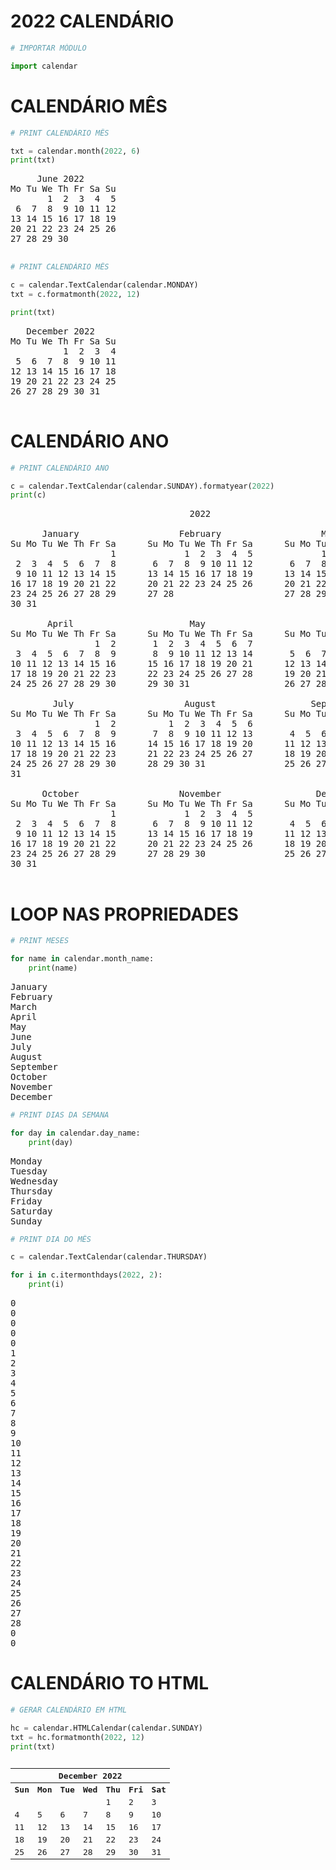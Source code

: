 # 2022 CALENDÁRIO

```python
# IMPORTAR MÓDULO

import calendar
```

# CALENDÁRIO MÊS

```python
# PRINT CALENDÁRIO MÊS

txt = calendar.month(2022, 6)
print(txt)
```

<pre>     June 2022
Mo Tu We Th Fr Sa Su
       1  2  3  4  5
 6  7  8  9 10 11 12
13 14 15 16 17 18 19
20 21 22 23 24 25 26
27 28 29 30

</pre>

```python
# PRINT CALENDÁRIO MÊS

c = calendar.TextCalendar(calendar.MONDAY)
txt = c.formatmonth(2022, 12)

print(txt)
```

<pre>   December 2022
Mo Tu We Th Fr Sa Su
          1  2  3  4
 5  6  7  8  9 10 11
12 13 14 15 16 17 18
19 20 21 22 23 24 25
26 27 28 29 30 31

</pre>

# CALENDÁRIO ANO

```python
# PRINT CALENDÁRIO ANO

c = calendar.TextCalendar(calendar.SUNDAY).formatyear(2022)
print(c)
```

<pre>                                  2022

      January                   February                   March
Su Mo Tu We Th Fr Sa      Su Mo Tu We Th Fr Sa      Su Mo Tu We Th Fr Sa
                   1             1  2  3  4  5             1  2  3  4  5
 2  3  4  5  6  7  8       6  7  8  9 10 11 12       6  7  8  9 10 11 12
 9 10 11 12 13 14 15      13 14 15 16 17 18 19      13 14 15 16 17 18 19
16 17 18 19 20 21 22      20 21 22 23 24 25 26      20 21 22 23 24 25 26
23 24 25 26 27 28 29      27 28                     27 28 29 30 31
30 31

       April                      May                       June
Su Mo Tu We Th Fr Sa      Su Mo Tu We Th Fr Sa      Su Mo Tu We Th Fr Sa
                1  2       1  2  3  4  5  6  7                1  2  3  4
 3  4  5  6  7  8  9       8  9 10 11 12 13 14       5  6  7  8  9 10 11
10 11 12 13 14 15 16      15 16 17 18 19 20 21      12 13 14 15 16 17 18
17 18 19 20 21 22 23      22 23 24 25 26 27 28      19 20 21 22 23 24 25
24 25 26 27 28 29 30      29 30 31                  26 27 28 29 30

        July                     August                  September
Su Mo Tu We Th Fr Sa      Su Mo Tu We Th Fr Sa      Su Mo Tu We Th Fr Sa
                1  2          1  2  3  4  5  6                   1  2  3
 3  4  5  6  7  8  9       7  8  9 10 11 12 13       4  5  6  7  8  9 10
10 11 12 13 14 15 16      14 15 16 17 18 19 20      11 12 13 14 15 16 17
17 18 19 20 21 22 23      21 22 23 24 25 26 27      18 19 20 21 22 23 24
24 25 26 27 28 29 30      28 29 30 31               25 26 27 28 29 30
31

      October                   November                  December
Su Mo Tu We Th Fr Sa      Su Mo Tu We Th Fr Sa      Su Mo Tu We Th Fr Sa
                   1             1  2  3  4  5                   1  2  3
 2  3  4  5  6  7  8       6  7  8  9 10 11 12       4  5  6  7  8  9 10
 9 10 11 12 13 14 15      13 14 15 16 17 18 19      11 12 13 14 15 16 17
16 17 18 19 20 21 22      20 21 22 23 24 25 26      18 19 20 21 22 23 24
23 24 25 26 27 28 29      27 28 29 30               25 26 27 28 29 30 31
30 31

</pre>

# LOOP NAS PROPRIEDADES

```python
# PRINT MESES

for name in calendar.month_name:
    print(name)
```

<pre>
January
February
March
April
May
June
July
August
September
October
November
December
</pre>

```python
# PRINT DIAS DA SEMANA

for day in calendar.day_name:
    print(day)
```

<pre>Monday
Tuesday
Wednesday
Thursday
Friday
Saturday
Sunday
</pre>

```python
# PRINT DIA DO MÊS

c = calendar.TextCalendar(calendar.THURSDAY)

for i in c.itermonthdays(2022, 2):
    print(i)
```

<pre>0
0
0
0
0
1
2
3
4
5
6
7
8
9
10
11
12
13
14
15
16
17
18
19
20
21
22
23
24
25
26
27
28
0
0
</pre>

# CALENDÁRIO TO HTML

```python
# GERAR CALENDÁRIO EM HTML 

hc = calendar.HTMLCalendar(calendar.SUNDAY)
txt = hc.formatmonth(2022, 12)
print(txt)
```

<pre><table border="0" cellpadding="0" cellspacing="0" class="month">
<tr><th colspan="7" class="month">December 2022</th></tr>
<tr><th class="sun">Sun</th><th class="mon">Mon</th><th class="tue">Tue</th><th class="wed">Wed</th><th class="thu">Thu</th><th class="fri">Fri</th><th class="sat">Sat</th></tr>
<tr><td class="noday">&nbsp;</td><td class="noday">&nbsp;</td><td class="noday">&nbsp;</td><td class="noday">&nbsp;</td><td class="thu">1</td><td class="fri">2</td><td class="sat">3</td></tr>
<tr><td class="sun">4</td><td class="mon">5</td><td class="tue">6</td><td class="wed">7</td><td class="thu">8</td><td class="fri">9</td><td class="sat">10</td></tr>
<tr><td class="sun">11</td><td class="mon">12</td><td class="tue">13</td><td class="wed">14</td><td class="thu">15</td><td class="fri">16</td><td class="sat">17</td></tr>
<tr><td class="sun">18</td><td class="mon">19</td><td class="tue">20</td><td class="wed">21</td><td class="thu">22</td><td class="fri">23</td><td class="sat">24</td></tr>
<tr><td class="sun">25</td><td class="mon">26</td><td class="tue">27</td><td class="wed">28</td><td class="thu">29</td><td class="fri">30</td><td class="sat">31</td></tr>
</table>

</pre>

